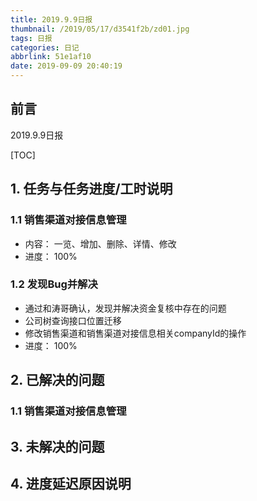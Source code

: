 ```yaml
---
title: 2019.9.9日报
thumbnail: /2019/05/17/d3541f2b/zd01.jpg
tags: 日报
categories: 日记
abbrlink: 51e1af10
date: 2019-09-09 20:40:19
---
```


## 前言

2019.9.9日报

[TOC]

<!--More-->

## 1. 任务与任务进度/工时说明

### 1.1 销售渠道对接信息管理

- 内容： 一览、增加、删除、详情、修改
- 进度： 100%

### 1.2 发现Bug并解决

- 通过和涛哥确认，发现并解决资金复核中存在的问题
- 公司树查询接口位置迁移
- 修改销售渠道和销售渠道对接信息相关companyId的操作
- 进度： 100%

## 2. 已解决的问题

### 1.1 销售渠道对接信息管理

## 3. 未解决的问题

## 4. 进度延迟原因说明